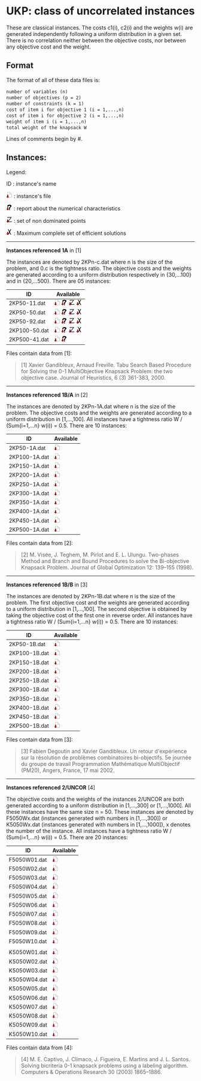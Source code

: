 # UKP: class of uncorrelated instances 
These are classical instances. 
The costs c1(i), c2(i) and the weights w(i) are generated independently following a uniform distribution in a given set. 
There is no correlation neither between the objective costs, nor between any objective cost and the weight.

## Format
The format of all of these data files is:

    number of variables (n)
    number of objectives (p = 2)
    number of constraints (k = 1)
    cost of item i for objective 1 (i = 1,...,n)
    cost of item i for objective 2 (i = 1,...,n)
    weight of item i (i = 1,...,n)
    total weight of the knapsack W

Lines of comments begin by #.



## Instances:
 
Legend:

ID : instance's name

[![instance file](../img/icon/dl-instance.png "instance file")](instances/) : instance's file 

[![INFO file](../img/icon/dl-info.png "INFO file")](analyze/) : report about the numerical characteristics

[![Y_N file](../img/icon/dl-z.png "Y_N file")](Y/) : set of non dominated points

[![X_E_M file](../img/icon/dl-x.png "X_E_M file")](X/) : Maximum complete set of efficient solutions


***


**Instances referenced 1A** in [1]

The instances are denoted by 2KPn-c.dat where n is the size of the problem, and 0.c is the tightness ratio. 
The objective costs and the weights are generated according to a uniform distribution respectively in {30,...100} and in {20,...500}. 
There are 05 instances:

| ID            | Available | 
| ------------- | --------- |
| 2KP50-11.dat  | [![instance file](../img/icon/dl-instance.png "instance file")](instances/1A) [![INFO file](../img/icon/dl-info.png "INFO file")](analyze/)   [![Y_N file](../img/icon/dl-z.png "Y_N file")](Y/)  [![X_E_M file](./img/icon/dl-x.png "X_E_M file")](X/) |
| 2KP50-50.dat  | [![instance file](../img/icon/dl-instance.png "instance file")](instances/1A) [![INFO file](../img/icon/dl-info.png "INFO file")](analyze/)   [![Y_N file](../img/icon/dl-z.png "Y_N file")](Y/)  [![X_E_M file](../img/icon/dl-x.png "X_E_M file")](X/) |
| 2KP50-92.dat  | [![instance file](../img/icon/dl-instance.png "instance file")](instances/1A) [![INFO file](../img/icon/dl-info.png "INFO file")](analyze/)   [![Y_N file](../img/icon/dl-z.png "Y_N file")](Y/)  [![X_E_M file](../img/icon/dl-x.png "X_E_M file")](X/) |
| 2KP100-50.dat | [![instance file](../img/icon/dl-instance.png "instance file")](instances/1A) [![INFO file](../img/icon/dl-info.png "INFO file")](analyze/)   [![Y_N file](../img/icon/dl-z.png "Y_N file")](Y/)  [![X_E_M file](../img/icon/dl-x.png "X_E_M file")](X/) |   
| 2KP500-41.dat | [![instance file](../img/icon/dl-instance.png "instance file")](instances/1A) [![INFO file](../img/icon/dl-info.png "INFO file")](analyze/)  |

Files contain data from [1]:

> [1] Xavier Gandibleux, Arnaud Freville. Tabu Search Based Procedure for Solving the 0-1 MultiObjective Knapsack Problem: the two objective case. Journal of Heuristics, 6 (3) 361-383, 2000.


***


**Instances referenced 1B/A** in [2]

The instances are denoted by 2KPn-1A.dat where n is the size of the problem. 
The objective costs and the weights are generated according to a uniform distribution in [1,...,100]. 
All instances have a tightness ratio W / (Sum{i=1,...n} w(i)) = 0.5.
There are 10 instances:

| ID            | Available | 
| ------------- | --------- |
| 2KP50-1A.dat  | [![instance file](../img/icon/dl-instance.png "instance file")](instances/1B-A) |
| 2KP100-1A.dat | [![instance file](../img/icon/dl-instance.png "instance file")](instances/1B-A) |
| 2KP150-1A.dat | [![instance file](../img/icon/dl-instance.png "instance file")](instances/1B-A) |
| 2KP200-1A.dat | [![instance file](../img/icon/dl-instance.png "instance file")](instances/1B-A) |
| 2KP250-1A.dat | [![instance file](../img/icon/dl-instance.png "instance file")](instances/1B-A) |
| 2KP300-1A.dat | [![instance file](../img/icon/dl-instance.png "instance file")](instances/1B-A) |
| 2KP350-1A.dat | [![instance file](../img/icon/dl-instance.png "instance file")](instances/1B-A) |
| 2KP400-1A.dat | [![instance file](../img/icon/dl-instance.png "instance file")](instances/1B-A) |
| 2KP450-1A.dat | [![instance file](../img/icon/dl-instance.png "instance file")](instances/1B-A) |
| 2KP500-1A.dat | [![instance file](../img/icon/dl-instance.png "instance file")](instances/1B-A) |

Files contain data from [2]:

> [2] M. Visée, J. Teghem, M. Pirlot and E. L. Ulungu. Two-phases Method and Branch and Bound Procedures to solve the Bi-objective Knapsack Problem. Journal of Global Optimization 12: 139–155 (1998).


***


**Instances referenced 1B/B** in [3]

The instances are denoted by 2KPn-1B.dat where n is the size of the problem. 
The first objective cost and the weights are generated according to a uniform distribution in [1,...,100]. 
The second objective is obtained by taking the objective cost of the first one in reverse order. 
All instances have a tightness ratio W / (Sum{i=1,...n} w(i)) = 0.5.
There are 10 instances:

| ID            | Available | 
| ------------- | --------- |
| 2KP50-1B.dat  | [![instance file](../img/icon/dl-instance.png "instance file")](instances/1B-B) |   
| 2KP100-1B.dat | [![instance file](../img/icon/dl-instance.png "instance file")](instances/1B-B) | 
| 2KP150-1B.dat | [![instance file](../img/icon/dl-instance.png "instance file")](instances/1B-B) | 
| 2KP200-1B.dat | [![instance file](../img/icon/dl-instance.png "instance file")](instances/1B-B) | 
| 2KP250-1B.dat | [![instance file](../img/icon/dl-instance.png "instance file")](instances/1B-B) | 
| 2KP300-1B.dat | [![instance file](../img/icon/dl-instance.png "instance file")](instances/1B-B) | 
| 2KP350-1B.dat | [![instance file](../img/icon/dl-instance.png "instance file")](instances/1B-B) | 
| 2KP400-1B.dat | [![instance file](../img/icon/dl-instance.png "instance file")](instances/1B-B) | 
| 2KP450-1B.dat | [![instance file](../img/icon/dl-instance.png "instance file")](instances/1B-B) | 
| 2KP500-1B.dat | [![instance file](../img/icon/dl-instance.png "instance file")](instances/1B-B) | 

Files contain data from [3]:

> [3] Fabien Degoutin and Xavier Gandibleux. Un retour d'expérience sur la résolution de problèmes combinatoires bi-objectifs. 5e journée du groupe de travail Programmation Mathématique MultiObjectif (PM20), Angers, France, 17 mai 2002.

    
***


**Instances referenced 2/UNCOR** [4]    

The objective costs and the weights of the instances 2/UNCOR are both generated according to a uniform distribution in [1,...,300] or [1,...,1000]. 
All these instances have the same size n = 50. 
These instances are denoted by F5050Wx.dat (instances generated with numbers in [1,...,300]) or K5050Wx.dat (instances generated with numbers in [1,...,1000]), x denotes the number of the instance. 
All instances have a tightness ratio W / (Sum{i=1,...n} w(i)) = 0.5.
There are 20 instances:

| ID            | Available | 
| ------------- | --------- |
| F5050W01.dat  | [![instance file](../img/icon/dl-instance.png "instance file")](instances/2-UNCOR) | 
| F5050W02.dat  | [![instance file](../img/icon/dl-instance.png "instance file")](instances/2-UNCOR) |
| F5050W03.dat  | [![instance file](../img/icon/dl-instance.png "instance file")](instances/2-UNCOR) |
| F5050W04.dat  | [![instance file](../img/icon/dl-instance.png "instance file")](instances/2-UNCOR) |
| F5050W05.dat  | [![instance file](../img/icon/dl-instance.png "instance file")](instances/2-UNCOR) |
| F5050W06.dat  | [![instance file](../img/icon/dl-instance.png "instance file")](instances/2-UNCOR) |
| F5050W07.dat  | [![instance file](../img/icon/dl-instance.png "instance file")](instances/2-UNCOR) |
| F5050W08.dat  | [![instance file](../img/icon/dl-instance.png "instance file")](instances/2-UNCOR) |
| F5050W09.dat  | [![instance file](../img/icon/dl-instance.png "instance file")](instances/2-UNCOR) |
| F5050W10.dat  | [![instance file](../img/icon/dl-instance.png "instance file")](instances/2-UNCOR) |
|               | 
| K5050W01.dat  | [![instance file](../img/icon/dl-instance.png "instance file")](instances/2-UNCOR) |
| K5050W02.dat  | [![instance file](../img/icon/dl-instance.png "instance file")](instances/2-UNCOR) |
| K5050W03.dat  | [![instance file](../img/icon/dl-instance.png "instance file")](instances/2-UNCOR) |
| K5050W04.dat  | [![instance file](../img/icon/dl-instance.png "instance file")](instances/2-UNCOR) |
| K5050W05.dat  | [![instance file](../img/icon/dl-instance.png "instance file")](instances/2-UNCOR) |
| K5050W06.dat  | [![instance file](../img/icon/dl-instance.png "instance file")](instances/2-UNCOR) |
| K5050W07.dat  | [![instance file](../img/icon/dl-instance.png "instance file")](instances/2-UNCOR) |
| K5050W08.dat  | [![instance file](../img/icon/dl-instance.png "instance file")](instances/2-UNCOR) |
| K5050W09.dat  | [![instance file](../img/icon/dl-instance.png "instance file")](instances/2-UNCOR) |
| K5050W10.dat  | [![instance file](../img/icon/dl-instance.png "instance file")](instances/2-UNCOR) |
    
Files contain data from [4]:

> [4] M. E. Captivo, J. Clímaco, J. Figueira, E. Martins and J. L. Santos. Solving bicriteria 0-1 knapsack problems using a labeling algorithm. Computers & Operations Research 30 (2003) 1865–1886.

